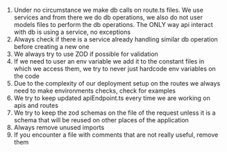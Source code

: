 1.  Under no circumstance we make db calls on route.ts files. We use services and from there we do db operations, we also do not user models files to perform the db operations. The ONLY way api interact with db is using a service, no exceptions
2.  Always check if there is a service already handling similar db operation before creating a new one
3.  We always try to use ZOD if possible for validation
4.  If we need to user an env variable we add it to the constant files in which we access them, we try to never just hardcode env variables on the code
5.  Due to the complexity of our deployment setup on the routes we always need to make environments checks, check for examples
6.  We try to keep updated apiEndpoint.ts every time we are working on apis and routes
7.  We try to keep the zod schemas on the file of the request unless it is a schema that will be reused on other places of the application
8.  Always remove unused imports
9.  If you encounter a file with comments that are not really useful, remove them
